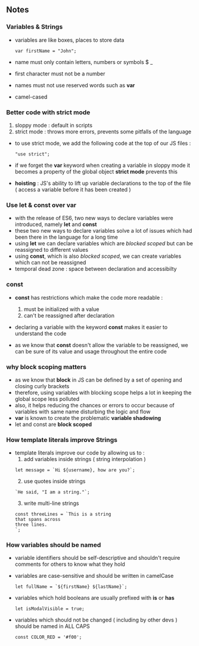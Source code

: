 ## Notes

### Variables & Strings

- variables are like boxes, places to store data
  ```
  var firstName = "John";
  ```
  
- name must only contain letters, numbers or symbols $ _
- first character must not be a number
- names must not use reserved words such as **var**
- camel-cased

### Better code with strict mode

1. sloppy mode : default in scripts
2. strict mode : throws more errors, prevents some pitfalls
   of the language
 
- to use strict mode, we add the following code at the top of our JS files :
  ```
  "use strict";
  ```

- if we forget the **var** keyword when creating a variable in sloppy mode
  it becomes a property of the global object
  **strict mode** prevents this
  
- **hoisting** : JS's ability to lift up variable declarations to the top
  of the file 
  ( access a variable before it has been created )
  
### Use let & const over var 

- with the release of ES6, two new ways to declare variables were
  introduced, namely **let** and **const** 
- these two new ways to declare variables solve a lot of issues which
  had been there in the language for a long time
- using **let** we can declare variables which are _blocked scoped_ but can
  be reassigned to different values
- using **const**, which is also _blocked scoped_, we can create variables
  which can not be reassigned
- temporal dead zone : space between declaration and accessibilty

### const

- **const** has restrictions which make the code more readable :
  1. must be initialized with a value 
  2. can't be reassigned after declaration
  
- declaring a variable with the keyword **const** makes it easier to
  understand the code
- as we know that **const** doesn't allow the variable to be reassigned,
  we can be sure of its value and usage throughout the entire code
  
### why block scoping matters

- as we know that **block** in JS can be defined by a set of opening and
  closing curly brackets
- therefore, using variables with blocking scope helps a lot in keeping 
  the global scope less polluted
- also, it helps reducing the chances or errors to occur because of variables
  with same name disturbing the logic and flow
- **var** is known to create the problematic **variable shadowing**
- let and const are **block scoped**

### How template literals improve Strings

- template literals improve our code by allowing us to :
  1. add variables inside strings ( string interpolation )
  ```
  let message = `Hi ${username}, how are you?`;
  ```
  2. use quotes inside strings
  ```
  `He said, "I am a string."`;
  ```
  3. write multi-line strings
  ```
  const threeLines = `This is a string 
  that spans across 
  three lines.
  `;
  ```
  
### How variables should be named

 - variable identifiers should be self-descriptive and shouldn't
   require comments for others to know what they hold
 - variables are case-sensitive and should be written in camelCase
   ```
   let fullName = `${firstName} ${lastName}`;
   ```
   
 - variables which hold booleans are usually prefixed with **is** or **has**
   ```
   let isModalVisible = true;
   ```
   
- variables which should not be changed ( including by other devs ) should
  be named in ALL CAPS
  ```
  const COLOR_RED = '#f00';
  ```
